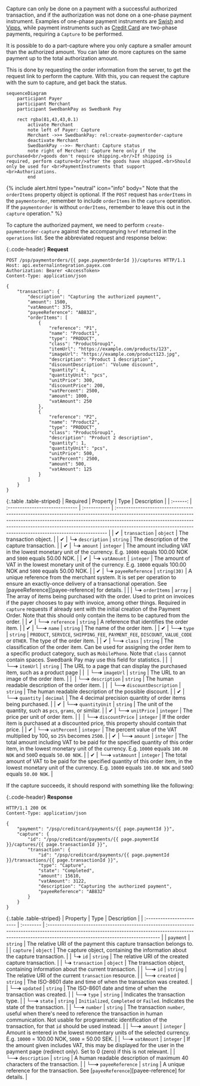 Capture can only be done on a payment with a successful authorized transaction,
and if the authorization was not done on a one-phase payment instrument.
Examples of one-phase payment instruments are [Swish](/payments/swish/index.md)
and [Vipps](/payments/vipps/index.md), while payment instruments such as
[Credit Card](/payments/card/index.md) are two-phase payments, requiring
a `Capture` to be performed.

It is possible to do a part-capture where you only capture a smaller amount
than the authorized amount. You can later do more captures on the same payment
up to the total authorization amount.

This is done by requesting the order information from the server, to get the
request link to perform the capture. With this, you can request the capture
with the sum to capture, and get back the status.

```mermaid
sequenceDiagram
    participant Payer
    participant Merchant
    participant SwedbankPay as Swedbank Pay

    rect rgba(81,43,43,0.1)
        activate Merchant
        note left of Payer: Capture
        Merchant ->>+ SwedbankPay: rel:create-paymentorder-capture
        deactivate Merchant
        SwedbankPay -->>- Merchant: Capture status
        note right of Merchant: Capture here only if the purchased<br/>goods don't require shipping.<br/>If shipping is required, perform capture<br/>after the goods have shipped.<br>Should only be used for <br>PaymentInstruments that support <br>Authorizations.
        end
```

{% include alert.html type="neutral" icon="info" body="
Note that the `orderItems` property object is optional. If the `POST`
request has `orderItems` in the `paymentorder`, remember to include `orderItems`
in the `capture` operation. If the `paymentorder` is without `orderItems`,
remember to leave this out in the `capture` operation." %}

To capture the authorized payment, we need to perform
`create-paymentorder-capture` against the accompanying `href` returned in the
`operations` list. See the abbreviated request and response below:

{:.code-header}
**Request**

```http
POST /psp/paymentorders/{{ page.paymentOrderId }}/captures HTTP/1.1
Host: api.externalintegration.payex.com
Authorization: Bearer <AccessToken>
Content-Type: application/json

{
    "transaction": {
        "description": "Capturing the authorized payment",
        "amount": 1500,
        "vatAmount": 375,
        "payeeReference": "AB832",
        "orderItems": [
            {
                "reference": "P1",
                "name": "Product1",
                "type": "PRODUCT",
                "class": "ProductGroup1",
                "itemUrl": "https://example.com/products/123",
                "imageUrl": "https://example.com/product123.jpg",
                "description": "Product 1 description",
                "discountDescription": "Volume discount",
                "quantity": 4,
                "quantityUnit": "pcs",
                "unitPrice": 300,
                "discountPrice": 200,
                "vatPercent": 2500,
                "amount": 1000,
                "vatAmount": 250
            },
            {
                "reference": "P2",
                "name": "Product2",
                "type": "PRODUCT",
                "class": "ProductGroup1",
                "description": "Product 2 description",
                "quantity": 1,
                "quantityUnit": "pcs",
                "unitPrice": 500,
                "vatPercent": 2500,
                "amount": 500,
                "vatAmount": 125
            }
        ]
    }
}
```

{:.table .table-striped}
| Required | Property                       | Type         | Description                                                                                                                                                                                                                                                                                                           |
| :------: | :----------------------------- | :----------- | :-------------------------------------------------------------------------------------------------------------------------------------------------------------------------------------------------------------------------------------------------------------------------------------------------------------------- |
|  ✔︎︎︎︎︎  | `transaction`                  | `object`     | The transaction object.                                                                                                                                                                                                                                                                                               |
|  ✔︎︎︎︎︎  | └➔&nbsp;`description`          | `string`     | The description of the capture transaction.                                                                                                                                                                                                                                                                           |
|  ✔︎︎︎︎︎  | └➔&nbsp;`amount`               | `integer`    | The amount including VAT in the lowest monetary unit of the currency. E.g. `10000` equals 100.00 NOK and `5000` equals 50.00 NOK.                                                                                                                                                                                     |
|  ✔︎︎︎︎︎  | └➔&nbsp;`vatAmount`            | `integer`    | The amount of VAT in the lowest monetary unit of the currency. E.g. `10000` equals 100.00 NOK and `5000` equals 50.00 NOK.                                                                                                                                                                                            |
|  ✔︎︎︎︎︎  | └➔&nbsp;`payeeReference`       | `string(30)` | A unique reference from the merchant system. It is set per operation to ensure an exactly-once delivery of a transactional operation. See [payeeReference][payee-reference] for details.                                                                                                                              |
|          | └➔&nbsp;`orderItems`           | `array`      | The array of items being purchased with the order. Used to print on invoices if the payer chooses to pay with invoice, among other things. Required in `capture` requests if already sent with the initial creation of the Payment Order. Note that this should only contain the items to be captured from the order. |
|  ✔︎︎︎︎︎  | └─➔&nbsp;`reference`           | `string`     | A reference that identifies the order item.                                                                                                                                                                                                                                                                           |
|  ✔︎︎︎︎︎  | └─➔&nbsp;`name`                | `string`     | The name of the order item.                                                                                                                                                                                                                                                                                           |
|  ✔︎︎︎︎︎  | └─➔&nbsp;`type`                | `string`     | `PRODUCT`, `SERVICE`, `SHIPPING_FEE`, `PAYMENT_FEE`, `DISCOUNT`, `VALUE_CODE` or `OTHER`. The type of the order item.                                                                                                                                                                                                 |
|  ✔︎︎︎︎︎  | └─➔&nbsp;`class`               | `string`     | The classification of the order item. Can be used for assigning the order item to a specific product category, such as `MobilePhone`. Note that `class` cannot contain spaces. Swedbank Pay may use this field for statistics.                                                                                        |
|   ︎︎︎    | └─➔&nbsp;`itemUrl`             | `string`     | The URL to a page that can display the purchased item, such as a product page                                                                                                                                                                                                                                         |
|   ︎︎︎    | └─➔&nbsp;`imageUrl`            | `string`     | The URL to an image of the order item.                                                                                                                                                                                                                                                                                |
|   ︎︎︎    | └─➔&nbsp;`description`         | `string`     | The human readable description of the order item.                                                                                                                                                                                                                                                                     |
|   ︎︎︎    | └─➔&nbsp;`discountDescription` | `string`     | The human readable description of the possible discount.                                                                                                                                                                                                                                                              |
|  ✔︎︎︎︎︎  | └─➔&nbsp;`quantity`            | `decimal`    | The 4 decimal precision quantity of order items being purchased.                                                                                                                                                                                                                                                      |
|  ✔︎︎︎︎︎  | └─➔&nbsp;`quantityUnit`        | `string`     | The unit of the quantity, such as `pcs`, `grams`, or similar.                                                                                                                                                                                                                                                         |
|  ✔︎︎︎︎︎  | └─➔&nbsp;`unitPrice`           | `integer`    | The price per unit of order item.                                                                                                                                                                                                                                                                                     |
|   ︎︎︎    | └─➔&nbsp;`discountPrice`       | `integer`    | If the order item is purchased at a discounted price, this property should contain that price.                                                                                                                                                                                                                        |
|  ✔︎︎︎︎︎  | └─➔&nbsp;`vatPercent`          | `integer`    | The percent value of the VAT multiplied by 100, so `25%` becomes `2500`.                                                                                                                                                                                                                                              |
|  ✔︎︎︎︎︎  | └─➔&nbsp;`amount`              | `integer`    | The total amount including VAT to be paid for the specified quantity of this order item, in the lowest monetary unit of the currency. E.g. `10000` equals `100.00 NOK` and `500`0 equals `50.00 NOK`.                                                                                                                 |
|  ✔︎︎︎︎︎  | └─➔&nbsp;`vatAmount`           | `integer`    | The total amount of VAT to be paid for the specified quantity of this order item, in the lowest monetary unit of the currency. E.g. `10000` equals `100.00 NOK` and `500`0 equals `50.00 NOK`.                                                                                                                        |

If the capture succeeds, it should respond with something like the following:

{:.code-header}
**Response**

```http
HTTP/1.1 200 OK
Content-Type: application/json

{
    "payment": "/psp/creditcard/payments/{{ page.paymentId }}",
    "capture": {
        "id": "/psp/creditcard/payments/{{ page.paymentId }}/captures/{{ page.transactionId }}",
        "transaction": {
            "id": "/psp/creditcard/payments/{{ page.paymentId }}/transactions/{{ page.transactionId }}",
            "type": "Capture",
            "state": "Completed",
            "amount": 15610,
            "vatAmount": 3122,
            "description": "Capturing the authorized payment",
            "payeeReference": "AB832"
        }
    }
}
```

{:.table .table-striped}
| Property                  | Type      | Description                                                                                                                                                                                                  |
| :------------------------ | :-------- | :----------------------------------------------------------------------------------------------------------------------------------------------------------------------------------------------------------- |
| `payment`                 | `string`  | The relative URI of the payment this capture transaction belongs to.                                                                                                                                         |
| `capture`                 | `object`  | The capture object, containing the information about the capture transaction.                                                                                                                                |
| └➔&nbsp;`id`              | `string`  | The relative URI of the created capture transaction.                                                                                                                                                         |
| └➔&nbsp;`transaction`     | `object`  | The transaction object, containing information about the current transaction.                                                                                                                                |
| └─➔&nbsp;`id`             | `string`  | The relative URI of the current `transaction` resource.                                                                                                                                                      |
| └─➔&nbsp;`created`        | `string`  | The ISO-8601 date and time of when the transaction was created.                                                                                                                                              |
| └─➔&nbsp;`updated`        | `string`  | The ISO-8601 date and time of when the transaction was created.                                                                                                                                              |
| └─➔&nbsp;`type`           | `string`  | Indicates the transaction type.                                                                                                                                                                              |
| └─➔&nbsp;`state`          | `string`  | `Initialized`, `Completed` or `Failed`. Indicates the state of the transaction.                                                                                                                              |
| └─➔&nbsp;`number`         | `string`  | The transaction `number`, useful when there's need to reference the transaction in human communication. Not usable for programmatic identification of the transaction, for that `id` should be used instead. |
| └─➔&nbsp;`amount`         | `integer` | Amount is entered in the lowest momentary units of the selected currency. E.g. `10000` = 100.00 NOK, `5000` = 50.00 SEK.                                                                                     |
| └─➔&nbsp;`vatAmount`      | `integer` | If the amount given includes VAT, this may be displayed for the user in the payment page (redirect only). Set to 0 (zero) if this is not relevant.                                                           |
| └─➔&nbsp;`description`    | `string`  | A human readable description of maximum 40 characters of the transaction.                                                                                                                                    |
| └─➔&nbsp;`payeeReference` | `string`  | A unique reference for the transaction. See [`payeeReference`][payee-reference] for details.                                                                                                                 |
